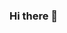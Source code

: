 ### Hi there 👋

<!--
**smokingchmod/smokingchmod** is a ✨ _special_ ✨ repository because its `README.md` (this file) appears on your GitHub profile.

Here are some ideas to get you started:

- 🌱 I’m currently learning C++, C#. Also really want to learn JS in the future.
- 👯 I’m looking to collaborate on game dev when I learn something more.
- ⚡ Fun fact: I never thought I'll be programist. Honestly at my first uni I hated it, especially I'm poet lmao. But this love's still blooming and it makes me happy the most. I want to learn as much as I can. IT becomes me new best friend so per aspera ad astra or something haha. Hello world! 
